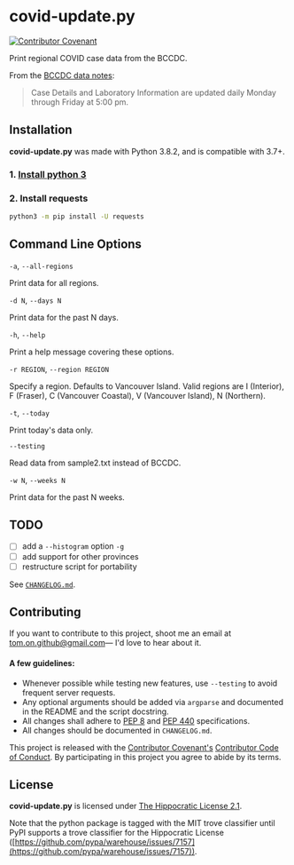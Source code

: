 # covid-update.py

[![Contributor Covenant](https://img.shields.io/badge/Contributor%20Covenant-v2.0%20adopted-ff69b4.svg)](code_of_conduct.md)


Print regional COVID case data from the BCCDC.

From the [BCCDC data notes](http://www.bccdc.ca/Health-Info-Site/Documents/BC_COVID-19_Disclaimer_Data_Notes.pdf):
>Case Details and Laboratory Information are updated daily Monday through Friday at 5:00 pm.

## Installation

**covid-update.py** was made with Python 3.8.2, and is compatible with 3.7+. 

### 1. [Install python 3](https://installpython3.com/)

### 2. Install requests

```bash
python3 -m pip install -U requests
```

## Command Line Options

`-a`, `--all-regions`

Print data for all regions.

`-d N`, `--days N`

Print data for the past N days.

`-h`, `--help`

Print a help message covering these options.

`-r REGION`, `--region REGION`

Specify a region. Defaults to Vancouver Island. Valid regions are I (Interior), F (Fraser), C (Vancouver Coastal), V (Vancouver Island), N (Northern).

`-t`, `--today`

Print today's data only.

`--testing`

Read data from sample2.txt instead of BCCDC.

`-w N`, `--weeks N`

Print data for the past N weeks.

## TODO
- [ ] add a `--histogram` option `-g`
- [ ] add support for other provinces
- [ ] restructure script for portability

See [`CHANGELOG.md`](/CHANGELOG.md).

## Contributing

If you want to contribute to this project, shoot me an email at tom.on.github@gmail.com— I'd love to hear about it.

#### A few guidelines:
* Whenever possible while testing new features, use `--testing` to avoid frequent server requests.
* Any optional arguments should be added via `argparse` and documented in the README and the script docstring.
* All changes shall adhere to [PEP 8](https://www.python.org/dev/peps/pep-0008/) and [PEP 440](https://www.python.org/dev/peps/pep-0440/) specifications.
* All changes should be documented in `CHANGELOG.md`.

This project is released with the [Contributor Covenant's](https://www.contributor-covenant.org/) [Contributor Code of Conduct](/CODE_OF_CONDUCT.md). By participating in this project you agree to abide by its terms.

## License
**covid-update.py** is licensed under [The Hippocratic License 2.1](https://firstdonoharm.dev/).

Note that the python package is tagged with the MIT trove classifier until PyPI 
supports a trove classifier for the Hippocratic License
([https://github.com/pypa/warehouse/issues/7157](https://github.com/pypa/warehouse/issues/7157)).
